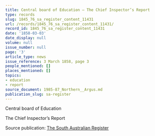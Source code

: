 ```yaml
---
title: Central board of Education — The Chief Inspector’s Report
type: records
slug: 1845_76_sa_register_content_11431
url: /records/1845_76_sa_register_content_11431/
record_id: 1845_76_sa_register_content_11431
date: '1858-03-03'
date_display: null
volume: null
issue_number: null
page: '3'
article_type: news
issue_reference: 3 March 1858, page 3
people_mentioned: []
places_mentioned: []
topics:
- education
- report
source_document: 1985-87_Northern__Argus.md
publication_slug: sa-register
---
```


Central board of Education

The Chief Inspector’s Report

Source publication: [The South Australian Register](/publications/sa-register/)

